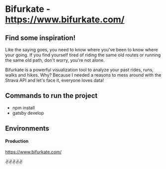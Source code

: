 # Bifurkate - https://www.bifurkate.com/

## Find some inspiration!

Like the saying goes, you need to know where you've been to know where your going. If you find yourself tired of riding the same old routes or running the same old path, don't worry, you're not alone.

Bifurkate is a powerful visualization tool to analyze your past rides, runs, walks and hikes. Why? Because I needed a reasons to mess around with the Strava API and let's face it, everyone loves data!

## Commands to run the project

- npm install
- gatsby develop

## Environments

#### Production

https://www.bifurkate.com/

✌️✌️✌️✌✌
